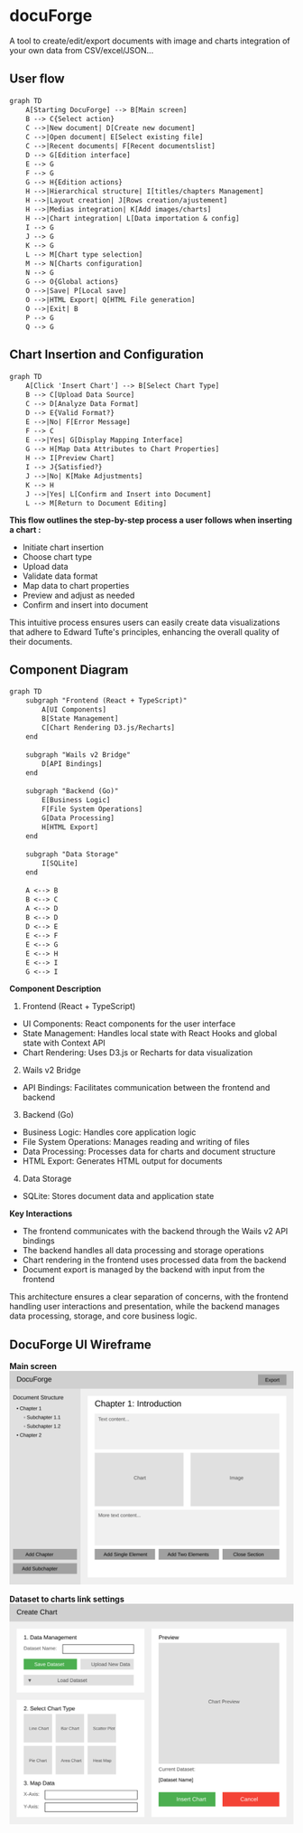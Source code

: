 # docuForge
A tool to create/edit/export documents with image and charts integration of your own data from CSV/excel/JSON...

## User flow
```mermaid
graph TD
    A[Starting DocuForge] --> B[Main screen]
    B --> C{Select action}
    C -->|New document| D[Create new document]
    C -->|Open document| E[Select existing file]
    C -->|Recent documents| F[Recent documentslist]
    D --> G[Edition interface]
    E --> G
    F --> G
    G --> H{Edition actions}
    H -->|Hierarchical structure| I[titles/chapters Management]
    H -->|Layout creation| J[Rows creation/ajustement]
    H -->|Medias integration| K[Add images/charts]
    H -->|Chart integration| L[Data importation & config]
    I --> G
    J --> G
    K --> G
    L --> M[Chart type selection]
    M --> N[Charts configuration]
    N --> G
    G --> O{Global actions}
    O -->|Save| P[Local save]
    O -->|HTML Export| Q[HTML File generation]
    O -->|Exit| B
    P --> G
    Q --> G
```

## Chart Insertion and Configuration
```mermaid
graph TD
    A[Click 'Insert Chart'] --> B[Select Chart Type]
    B --> C[Upload Data Source]
    C --> D[Analyze Data Format]
    D --> E{Valid Format?}
    E -->|No| F[Error Message]
    F --> C
    E -->|Yes| G[Display Mapping Interface]
    G --> H[Map Data Attributes to Chart Properties]
    H --> I[Preview Chart]
    I --> J{Satisfied?}
    J -->|No| K[Make Adjustments]
    K --> H
    J -->|Yes| L[Confirm and Insert into Document]
    L --> M[Return to Document Editing]
```

**This flow outlines the step-by-step process a user follows when inserting a chart :**
- Initiate chart insertion
- Choose chart type
- Upload data
- Validate data format
- Map data to chart properties
- Preview and adjust as needed
- Confirm and insert into document

This intuitive process ensures users can easily create data visualizations that adhere to Edward Tufte's principles, enhancing the overall quality of their documents.

## Component Diagram
```mermaid
graph TD
    subgraph "Frontend (React + TypeScript)"
        A[UI Components]
        B[State Management]
        C[Chart Rendering D3.js/Recharts]
    end

    subgraph "Wails v2 Bridge"
        D[API Bindings]
    end

    subgraph "Backend (Go)"
        E[Business Logic]
        F[File System Operations]
        G[Data Processing]
        H[HTML Export]
    end

    subgraph "Data Storage"
        I[SQLite]
    end

    A <--> B
    B <--> C
    A <--> D
    B <--> D
    D <--> E
    E <--> F
    E <--> G
    E <--> H
    E <--> I
    G <--> I
```
**Component Description**
1. Frontend (React + TypeScript)
  - UI Components: React components for the user interface
  - State Management: Handles local state with React Hooks and global state with Context API
  - Chart Rendering: Uses D3.js or Recharts for data visualization
2. Wails v2 Bridge
  - API Bindings: Facilitates communication between the frontend and backend
3. Backend (Go)
  - Business Logic: Handles core application logic
  - File System Operations: Manages reading and writing of files
  - Data Processing: Processes data for charts and document structure
  - HTML Export: Generates HTML output for documents
4. Data Storage
  - SQLite: Stores document data and application state

**Key Interactions**
- The frontend communicates with the backend through the Wails v2 API bindings
- The backend handles all data processing and storage operations
- Chart rendering in the frontend uses processed data from the backend
- Document export is managed by the backend with input from the frontend

This architecture ensures a clear separation of concerns, with the frontend handling user interactions and presentation, while the backend manages data processing, storage, and core business logic.


## DocuForge UI Wireframe

**Main screen**
![DocuForge Main screen Wireframe](repo/docuforge-main-wireframe.svg)

**Dataset to charts link settings**
![DocuForge Optimized Chart Creation Interface](repo/docuforge-optimized-chart-creation-wireframe.svg)